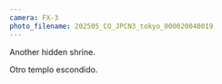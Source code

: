 ```yaml
---
camera: FX-3
photo_filename: 202505_CO_JPCN3_tokyo_000020040019
---
```


Another hidden shrine.

Otro templo escondido.
